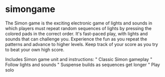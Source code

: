 # simongame
The Simon game is the exciting electronic game of lights and sounds in which players must repeat random sequences of lights by pressing the colored pads in the correct order. It's fast-paced play, with lights and sounds that can challenge you. Experience the fun as you repeat the patterns and advance to higher levels. Keep track of your score as you try to beat your own high score.

Includes Simon game unit and instructions:
" Classic Simon gameplay
" Follow lights and sounds
" Suspense builds as sequences get longer
" Play solo
